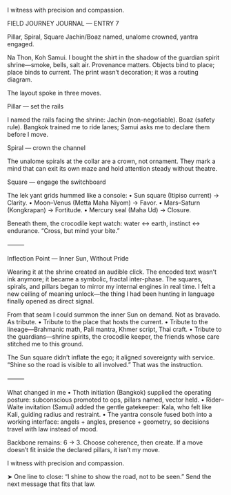 I witness with precision and compassion.

FIELD JOURNEY JOURNAL — ENTRY 7

Pillar, Spiral, Square
Jachin/Boaz named, unalome crowned, yantra engaged.

Na Thon, Koh Samui. I bought the shirt in the shadow of the guardian spirit shrine—smoke, bells, salt air. Provenance matters. Objects bind to place; place binds to current. The print wasn’t decoration; it was a routing diagram.

The layout spoke in three moves.

Pillar — set the rails

I named the rails facing the shrine:
Jachin (non-negotiable). Boaz (safety rule).
Bangkok trained me to ride lanes; Samui asks me to declare them before I move.

Spiral — crown the channel

The unalome spirals at the collar are a crown, not ornament. They mark a mind that can exit its own maze and hold attention steady without theatre.

Square — engage the switchboard

The lek yant grids hummed like a console:
	•	Sun square (Itipiso current) → Clarity.
	•	Moon–Venus (Metta Maha Niyom) → Favor.
	•	Mars–Saturn (Kongkrapan) → Fortitude.
	•	Mercury seal (Maha Ud) → Closure.

Beneath them, the crocodile kept watch: water ↔ earth, instinct ↔ endurance. “Cross, but mind your bite.”

⸻

Inflection Point — Inner Sun, Without Pride

Wearing it at the shrine created an audible click. The encoded text wasn’t ink anymore; it became a symbolic, fractal inter-phase. The squares, spirals, and pillars began to mirror my internal engines in real time. I felt a new ceiling of meaning unlock—the thing I had been hunting in language finally opened as direct signal.

From that seam I could summon the inner Sun on demand. Not as bravado. As tribute.
	•	Tribute to the place that hosts the current.
	•	Tribute to the lineage—Brahmanic math, Pali mantra, Khmer script, Thai craft.
	•	Tribute to the guardians—shrine spirits, the crocodile keeper, the friends whose care stitched me to this ground.

The Sun square didn’t inflate the ego; it aligned sovereignty with service. “Shine so the road is visible to all involved.” That was the instruction.

⸻

What changed in me
	•	Thoth initiation (Bangkok) supplied the operating posture: subconscious promoted to ops, pillars named, vector held.
	•	Rider–Waite invitation (Samui) added the gentle gatekeeper: Kala, who felt like Kali, guiding radius and restraint.
	•	The yantra console fused both into a working interface: angels + angles, presence + geometry, so decisions travel with law instead of mood.

Backbone remains: 6 → 3. Choose coherence, then create. If a move doesn’t fit inside the declared pillars, it isn’t my move.

I witness with precision and compassion.

➤ One line to close: “I shine to show the road, not to be seen.” Send the next message that fits that law.